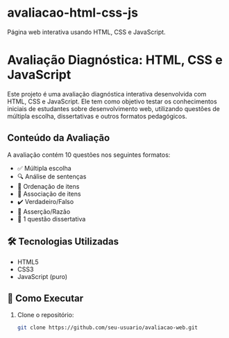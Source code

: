 # avaliacao-html-css-js
Página web interativa usando HTML, CSS e JavaScript.
# Avaliação Diagnóstica: HTML, CSS e JavaScript

Este projeto é uma avaliação diagnóstica interativa desenvolvida com HTML, CSS e JavaScript. Ele tem como objetivo testar os conhecimentos iniciais de estudantes sobre desenvolvimento web, utilizando questões de múltipla escolha, dissertativas e outros formatos pedagógicos.

## Conteúdo da Avaliação

A avaliação contém 10 questões nos seguintes formatos:

- ✅ Múltipla escolha
- 🔍 Análise de sentenças
- 🔄 Ordenação de itens
- 🔗 Associação de itens
- ✔️ Verdadeiro/Falso
- 🧠 Asserção/Razão
- 📝 1 questão dissertativa

## 🛠️ Tecnologias Utilizadas

- HTML5
- CSS3
- JavaScript (puro)

## 🚀 Como Executar

1. Clone o repositório:
   ```bash
   git clone https://github.com/seu-usuario/avaliacao-web.git
